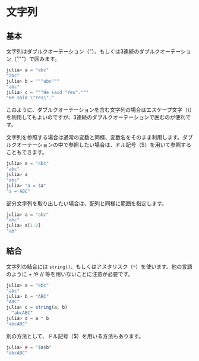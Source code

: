 # 文字列

## 基本
文字列はダブルクオーテーション（"）、もしくは3連続のダブルクオーテーション（"""）で囲みます。

```Julia
julia> a = "abc"
"abc"
julia> b = """abc"""
"abc"
julia> c = """He said "Yes"."""
"He said \"Yes\"."
```

このように、ダブルクオーテーションを含む文字列の場合はエスケープ文字（\）を利用してもよいのですが、3連続のダブルクオーテーションで囲むのが便利です。

文字列を参照する場合は通常の変数と同様、変数名をそのまま利用します。ダブルクオーテーションの中で参照したい場合は、ドル記号（$）を用いて参照することもできます。

```Julia
julia> a = "abc"
"abc"
julia> a
"abc"
julia> "a = $a"
"a = ABC"
```

部分文字列を取り出したい場合は、配列と同様に範囲を指定します。

```Julia
julia> a = "abc"
"abc"
julia> a[1:2]
"ab"
```

## 結合
文字列の結合には ```string()```、もしくはアスタリスク（```*```）を使います。他の言語のように + や // 等を用いないことに注意が必要です。

```Julia
julia> a = "abc"
"abc"
julia> b = "ABC"
"ABC"
julia> c = string(a, b)
  "abcABC"
julia> d = a * b
"abcABC"
```

別の方法として、ドル記号（$）を用いる方法もあります。

```Julia
julia> e = "$a$b"
"abcABC"
```

